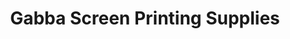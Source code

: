 ---
title: "Gabba Screen Printing Supplies"
url: /brisbane/gabba-screen-printing-supplies/
shop: Schreibwaren
---